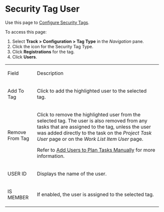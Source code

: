 # Security Tag User

<div class="use">

Use this page to [Configure Security
Tags](../Use_Cases/Configure_Security_Tags.htm).

</div>

To access this page:

1.  Select <span style="font-weight: bold;">Track \>
    </span>**Configuration \> Tag Type** in the *Navigation* pane.
2.  Click the icon for the Security Tag Type.
3.  Click **Registrations** for the tag.
4.  Click **Users**.

<table>
<tbody>
<tr class="odd">
<td><p>Field</p></td>
<td><p>Description</p></td>
</tr>
<tr class="even">
<td><p>Add To Tag</p></td>
<td><p>Click to add the highlighted user to the selected tag.</p></td>
</tr>
<tr class="odd">
<td><p>Remove From Tag</p></td>
<td><p>Click to remove the highlighted user from the selected tag. The user is also removed from any tasks that are assigned to the tag, unless the user was added directly to the task on the <em>Project Task User</em> page or on the <em>Work List Item User</em> page.</p>
<p>Refer to <a href="../Use_Cases/Add_Users_to_Plan_Tasks_Manually.htm">Add Users to Plan Tasks Manually</a> for more information.</p></td>
</tr>
<tr class="even">
<td><p>USER ID</p></td>
<td><p>Displays the name of the user.</p></td>
</tr>
<tr class="odd">
<td><p>IS MEMBER</p></td>
<td><p>If enabled, the user is assigned to the selected tag.</p></td>
</tr>
</tbody>
</table>

